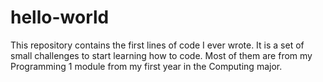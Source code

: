 # hello-world
This repository contains the first lines of code I ever wrote.
It is a set of small challenges to start learning how to code. Most of them are from my Programming 1 module from my first year in the Computing major.
